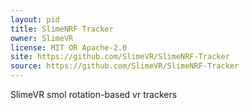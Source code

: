 ```yaml
---
layout: pid
title: SlimeNRF Tracker
owner: SlimeVR
license: MIT OR Apache-2.0
site: https://github.com/SlimeVR/SlimeNRF-Tracker
source: https://github.com/SlimeVR/SlimeNRF-Tracker
---
```

SlimeVR smol rotation-based vr trackers
